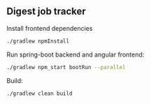 Digest job tracker
------------------

Install frontend dependencies

```bash
./gradlew npmInstall
```

Run spring-boot backend and angular frontend:

```bash
./gradlew npm_start bootRun --parallel

```

Build:

```bash
./gradlew clean build
```
